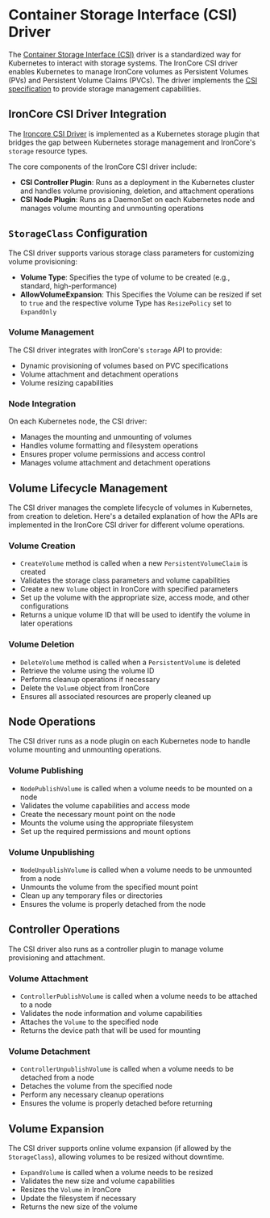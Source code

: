 # Container Storage Interface (CSI) Driver

The [Container Storage Interface (CSI)](https://kubernetes.io/docs/concepts/storage/volumes/#csi) driver is a standardized 
way for Kubernetes to interact with storage systems. The IronCore CSI driver enables Kubernetes to manage IronCore 
volumes as Persistent Volumes (PVs) and Persistent Volume Claims (PVCs). The driver implements the 
[CSI specification](https://github.com/container-storage-interface/spec/blob/master/spec.md) to provide storage 
management capabilities.

## IronCore CSI Driver Integration

The [Ironcore CSI Driver](https://github.com/ironcore-dev/ironcore-csi-driver) is implemented as a Kubernetes storage 
plugin that bridges the gap between Kubernetes storage management and IronCore's `storage` resource types. 

The core components of the IronCore CSI driver include:

- **CSI Controller Plugin**: Runs as a deployment in the Kubernetes cluster and handles volume provisioning, deletion, and attachment operations
- **CSI Node Plugin**: Runs as a DaemonSet on each Kubernetes node and manages volume mounting and unmounting operations

## `StorageClass` Configuration

The CSI driver supports various storage class parameters for customizing volume provisioning:

- **Volume Type**: Specifies the type of volume to be created (e.g., standard, high-performance)
- **AllowVolumeExpansion**: This Specifies the Volume can be resized if set to `true` and the respective volume Type has `ResizePolicy` set to `ExpandOnly` 

### Volume Management

The CSI driver integrates with IronCore's `storage` API to provide:

- Dynamic provisioning of volumes based on PVC specifications
- Volume attachment and detachment operations
- Volume resizing capabilities

### Node Integration

On each Kubernetes node, the CSI driver:

- Manages the mounting and unmounting of volumes
- Handles volume formatting and filesystem operations
- Ensures proper volume permissions and access control
- Manages volume attachment and detachment operations

## Volume Lifecycle Management

The CSI driver manages the complete lifecycle of volumes in Kubernetes, from creation to deletion. Here's a detailed 
explanation of how the APIs are implemented in the IronCore CSI driver for different volume operations.

### Volume Creation

- `CreateVolume` method is called when a new `PersistentVolumeClaim` is created
- Validates the storage class parameters and volume capabilities
- Create a new `Volume` object in IronCore with specified parameters
- Set up the volume with the appropriate size, access mode, and other configurations
- Returns a unique volume ID that will be used to identify the volume in later operations

### Volume Deletion

- `DeleteVolume` method is called when a `PersistentVolume` is deleted
- Retrieve the volume using the volume ID
- Performs cleanup operations if necessary
- Delete the `Volum`e object from IronCore
- Ensures all associated resources are properly cleaned up

## Node Operations

The CSI driver runs as a node plugin on each Kubernetes node to handle volume mounting and unmounting operations.

### Volume Publishing

- `NodePublishVolume` is called when a volume needs to be mounted on a node
- Validates the volume capabilities and access mode
- Create the necessary mount point on the node
- Mounts the volume using the appropriate filesystem
- Set up the required permissions and mount options

### Volume Unpublishing

- `NodeUnpublishVolume` is called when a volume needs to be unmounted from a node
- Unmounts the volume from the specified mount point
- Clean up any temporary files or directories
- Ensures the volume is properly detached from the node

## Controller Operations

The CSI driver also runs as a controller plugin to manage volume provisioning and attachment.

### Volume Attachment

- `ControllerPublishVolume` is called when a volume needs to be attached to a node
- Validates the node information and volume capabilities
- Attaches the `Volume` to the specified node
- Returns the device path that will be used for mounting

### Volume Detachment

- `ControllerUnpublishVolume` is called when a volume needs to be detached from a node
- Detaches the volume from the specified node
- Perform any necessary cleanup operations
- Ensures the volume is properly detached before returning

## Volume Expansion

The CSI driver supports online volume expansion (if allowed by the `StorageClass`), allowing volumes to be resized without downtime.

- `ExpandVolume` is called when a volume needs to be resized
- Validates the new size and volume capabilities
- Resizes the `Volume` in IronCore
- Update the filesystem if necessary
- Returns the new size of the volume
